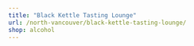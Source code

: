 ```yaml
---
title: "Black Kettle Tasting Lounge"
url: /north-vancouver/black-kettle-tasting-lounge/
shop: alcohol
---
```

